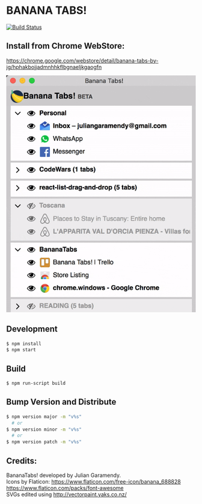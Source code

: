 # BANANA TABS!

[![Build Status](https://travis-ci.org/JulianG/bananatabs.svg?branch=master&x)](https://travis-ci.org/JulianG/bananatabs)

## Install from Chrome WebStore:

https://chrome.google.com/webstore/detail/banana-tabs-by-jg/hphakbojjadmnhhkflbgnaeljkgaogfn

![](https://github.com/JulianG/bananatabs/blob/master/img/drag-drop.gif?raw=true)

## Development

```sh
$ npm install
$ npm start
```

## Build

```sh
$ npm run-script build
```

## Bump Version and Distribute

```sh
$ npm version major -m "v%s"
  # or 
$ npm version minor -m "v%s"
  # or
$ npm version patch -m "v%s"
```

## Credits:

BananaTabs! developed by Julian Garamendy.<br />
Icons by Flaticon: https://www.flaticon.com/free-icon/banana_688828 https://www.flaticon.com/packs/font-awesome<br />
SVGs edited using http://vectorpaint.yaks.co.nz/
